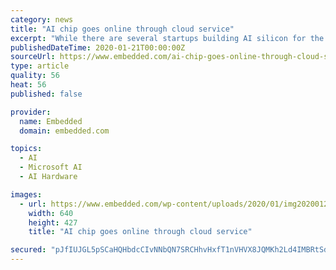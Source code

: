 ```yaml
---
category: news
title: "AI chip goes online through cloud service"
excerpt: "While there are several startups building AI silicon for the data center, Groq now joins Graphcore as the only two with accelerators commercially available for customers to use as part of a cloud service. Graphcore previously announced its accelerators are available as part of Microsoft Azure. “Groq’s simplified processing architecture is ..."
publishedDateTime: 2020-01-21T00:00:00Z
sourceUrl: https://www.embedded.com/ai-chip-goes-online-through-cloud-service/
type: article
quality: 56
heat: 56
published: false

provider:
  name: Embedded
  domain: embedded.com

topics:
  - AI
  - Microsoft AI
  - AI Hardware

images:
  - url: https://www.embedded.com/wp-content/uploads/2020/01/img20200123110108Groq-s-AI-Chip-Debuts-in-the-C_0.jpg
    width: 640
    height: 427
    title: "AI chip goes online through cloud service"

secured: "pJfIUJGL5pSCaHQHbdcCIvNNbQN7SRCHhvHxfT1nVHVX8JQMKh2Ld4IMBRtSdeAbxPZG+wFevKcUwgYnIKds+ihZF32zdFcYt184zxQPWe3e83d1QVmP5WJ1BXK+rKCgocNE8IfD81VXdFDIzJ12DBUf9kFwaolZ+8MoY22AavphB2Som5qAkb6mflkYurhEAx7SuQwokyTLB0ntUg+26E3t+lTlkMDHfeJ3uspp8OFnNrIsPZcBVQA1XXhU7rdgD9e8T2HS5pOzHlKl8z9dQ3adcqU1kyrW+WgRWX8yILH5c3uPQ6BmZkD5txxoR9rMX8bUUjYyDq8/a7KuuHLMqVRBsz+69yZzz/zvfFKbkUu25EnDcg5xA3HRC4e5LHBDBrNC0meb1kgV/vmJrpE7zjZHURPEfhyQxFrBeSoigsx8EocOd8qbXgWVkHcTdvGj10K8usfWPG/XcY5+Hmbhd85IcS6pjeof3wSSgj37gj8=;+Cowc9iO4/yOlOcSduT4bw=="
---
```


